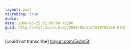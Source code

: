 ```yaml
---
layout: post
microblog: true
audio: 
date: 2008-05-25 01:00:00 +0100
guid: http://xtof.micro.blog/2008/05/25/t819705569.html
---
```

[could not transcribe]
[tinyurl.com/5sdm5f](http://tinyurl.com/5sdm5f)
